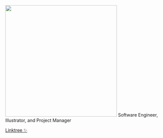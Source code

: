 <image src="Lightbox_Close.jpg" width=350>
Software Engineer, Illustrator, and Project Manager
  
[Linktree ✨](https://linktr.ee/sturmdesign)
